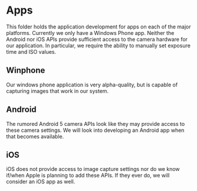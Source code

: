 Apps
====

This folder holds the application development for apps on each of the major
platforms. Currently we only have a Windows Phone app. Neither the Android nor
iOS APIs provide sufficient access to the camera hardware for our application.
In particular, we require the ability to manually set exposure time and ISO
values.

Winphone
--------

Our windows phone application is very alpha-quality, but is capable of capturing
images that work in our system.

Android
-------

The rumored Android 5 camera APIs look like they may provide access to these
camera settings. We will look into developing an Android app when that becomes
available.

iOS
---

iOS does not provide access to image capture settings nor do we know if/when
Apple is planning to add these APIs. If they ever do, we will consider an iOS
app as well.
